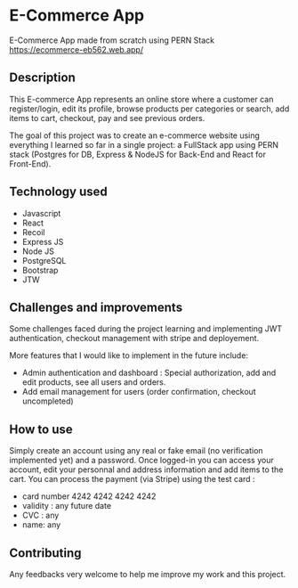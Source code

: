 # E-Commerce App

E-Commerce App made from scratch using PERN Stack
https://ecommerce-eb562.web.app/

## Description

This E-commerce App represents an online store where a customer can register/login, edit its profile, browse products per categories or search, add items to cart, checkout, pay and see previous orders.

The goal of this project was to create an e-commerce website using everything I learned so far in a single project: a FullStack app using PERN stack (Postgres for DB, Express & NodeJS for Back-End and React for Front-End).

## Technology used

- Javascript
- React
- Recoil
- Express JS
- Node JS
- PostgreSQL
- Bootstrap
- JTW

## Challenges and improvements

Some challenges faced during the project learning and implementing JWT authentication, checkout management with stripe and deployement.

More features that I would like to implement in the future include:

- Admin authentication and dashboard : Special authorization, add and edit products, see all users and orders.
- Add email management for users (order confirmation, checkout uncompleted)

## How to use

Simply create an account using any real or fake email (no verification implemented yet) and a password.
Once logged-in you can access your account, edit your personnal and address information and add items to the cart.
You can process the payment (via Stripe) using the test card :

- card number 4242 4242 4242 4242
- validity : any future date
- CVC : any
- name: any

## Contributing

Any feedbacks very welcome to help me improve my work and this project.
